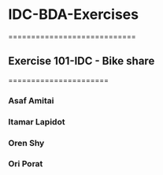 # IDC-BDA-Exercises
============================
## Exercise 101-IDC - Bike share
======================
### Asaf Amitai
### Itamar Lapidot
### Oren Shy
### Ori Porat
